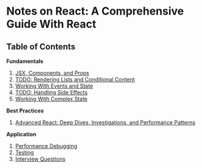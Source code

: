 # Notes on React: A Comprehensive Guide With React

## Table of Contents

**Fundamentals**

1. [JSX, Components, and Props](https://github.com/michaeljoshuaramos/notes-on-react/tree/main/jsx-components-props)
1. [TODO: Rendering Lists and Conditional Content](#)
1. [Working With Events and State](https://github.com/michaeljoshuaramos/notes-on-react/tree/main/working-with-events-and-state)
1. [TODO: Handling Side Effects](#)
1. [Working With Complex State](https://github.com/michaeljoshuaramos/notes-on-react/blob/main/working-with-complex-state)

**Best Practices**

1. [Advanced React: Deep Dives, Investigations, and Performance Patterns](#)

**Application**

1. [Performance Debugging](https://github.com/michaeljoshuaramos/notes-on-react/tree/main/performance-debugging)
1. [Testing](https://github.com/michaeljoshuaramos/notes-on-react/tree/main/testing)
1. [Interview Questions](https://github.com/michaeljoshuaramos/notes-on-react/tree/main/interview-questions)
